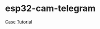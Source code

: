 # esp32-cam-telegram

[Case](https://www.thingiverse.com/thing:4783883)
[Tutorial](https://randomnerdtutorials.com/telegram-esp32-cam-photo-arduino/)
